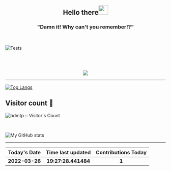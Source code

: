 
<h2 align="center">Hello there<img src="https://user-images.githubusercontent.com/88626025/135751180-b3d128a5-ba6f-496d-a6d0-1503b568ee88.gif" width="30px"></h2>
<h3 align="center" margin=30px>
"Damn it! Why can't you remember!?"
</h3>
<br>

![Tests](https://github.com/hDmtP/hDmtP/actions/workflows/main.yml/badge.svg)

<br>
<br>
<p align="center">
<img src="https://user-images.githubusercontent.com/65482473/137200814-7c1f94cc-d38b-4ec1-a93f-4b16c8768256.gif" align="center">
</p>

<hr>

[![Top Langs](https://github-readme-stats.vercel.app/api/top-langs/?username=hDmtP&langs_count=12)](https://github.com/hDmtP/github-readme-stats)

<h2> Visitor count 👀</h2>

<p><img src="https://profile-counter.glitch.me/{hdmtp}/count.svg" alt="hdmtp :: Visitor's Count" /></p>

<br>

![My GitHub stats](https://github-readme-stats.vercel.app/api?username=hdmtp&show_icons=true&theme=radical) 

<hr>

Today's Date |Time last updated      | Contributions Today
:--------------:|:----------------:|:-------------:
**2022-03-26**| **19:27:28.441484** | **1**